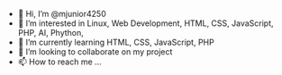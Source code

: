 - 👋 Hi, I’m @mjunior4250
- 👀 I’m interested in Linux, Web Development, HTML, CSS, JavaScript, PHP, AI, Phython, 
- 🌱 I’m currently learning HTML, CSS, JavaScript, PHP
- 💞️ I’m looking to collaborate on my project
- 📫 How to reach me ...

<!---
mjunior4250/mjunior4250 is a ✨ special ✨ repository because its `README.md` (this file) appears on your GitHub profile.
You can click the Preview link to take a look at your changes.
--->
